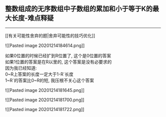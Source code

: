 ## 整数组成的无序数组中子数组的累加和小于等于K的最大长度-难点释疑

---

[[有关可能性舍弃的题|舍弃可能性的技巧优化]]

![[Pasted image 20201214184614.png]]

如果0位置的时候已经扩到R位置了, 这个是0位置的答案  
如果1位置的答案是在R以里的, 这个答案是没有必要求的  
因为我已经知道:  
0~R上答案的长度一定大于1-R\`长度  
1~R\`的答案比0~R的短, 我压根不关心这个答案  


![[Pasted image 20201214181645.png]]


![[Pasted image 20201214181700.png]]


![[Pasted image 20201214181722.png]]